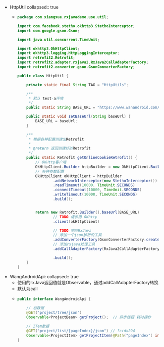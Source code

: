 - HttpUtil
  collapsed:: true
	- ```java
	  package com.xiangxue.rxjavademo.use.util;
	  
	  import com.facebook.stetho.okhttp3.StethoInterceptor;
	  import com.google.gson.Gson;
	  
	  import java.util.concurrent.TimeUnit;
	  
	  import okhttp3.OkHttpClient;
	  import okhttp3.logging.HttpLoggingInterceptor;
	  import retrofit2.Retrofit;
	  import retrofit2.adapter.rxjava2.RxJava2CallAdapterFactory;
	  import retrofit2.converter.gson.GsonConverterFactory;
	  
	  public class HttpUtil {
	  
	      private static final String TAG = "HttpUtils";
	  
	      /**
	       * 默认 test-a环境
	       */
	      public static String BASE_URL = "https://www.wanandroid.com/";
	  
	      public static void setBaseUrl(String baseUrl) {
	          BASE_URL = baseUrl;
	      }
	  
	      /**
	       * 根据各种配置创建出Retrofit
	       *
	       * @return 返回创建好的Retrofit
	       */
	      public static Retrofit getOnlineCookieRetrofit() {
	          // OKHttp客户端
	          OkHttpClient.Builder httpBuilder = new OkHttpClient.Builder();
	          // 各种参数配置
	          OkHttpClient okHttpClient = httpBuilder
	                  .addNetworkInterceptor(new StethoInterceptor())
	                  .readTimeout(10000, TimeUnit.SECONDS)
	                  .connectTimeout(10000, TimeUnit.SECONDS)
	                  .writeTimeout(10000, TimeUnit.SECONDS)
	                  .build();
	  
	  
	          return new Retrofit.Builder().baseUrl(BASE_URL)
	                  // TODO 请求用 OKhttp
	                  .client(okHttpClient)
	  
	                  // TODO 响应RxJava
	                  // 添加一个json解析的工具
	                  .addConverterFactory(GsonConverterFactory.create(new Gson()))
	                  // 添加rxjava处理工具
	                  .addCallAdapterFactory(RxJava2CallAdapterFactory.create())
	  
	                  .build();
	      }
	  }
	  
	  ```
- WangAndroidApi:
  collapsed:: true
	- 使用的rxJava返回值就是Observable，通过addCallAdapterFactory转换
	- 默认为call
	- ```java
	  public interface WangAndroidApi {
	   
	      // 总数据
	      @GET("project/tree/json")
	      Observable<ProjectBean> getProject();  // 异步线程 耗时操作
	  
	      // ITem数据
	      @GET("project/list/{pageIndex}/json") // ?cid=294
	      Observable<ProjectItem> getProjectItem(@Path("pageIndex") int pageIndex, @Query("cid") int cid);  // 异步线程 耗时操作
	  }
	  
	  ```